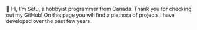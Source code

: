 👋 Hi, I’m Setu, a hobbyist programmer from Canada. Thank you for checking out my GitHub! On this page you will find a plethora of projects I have developed over the past few years.

<!---
SetuMar/SetuMar is a ✨ special ✨ repository because its `README.md` (this file) appears on your GitHub profile.
You can click the Preview link to take a look at your changes.
--->

